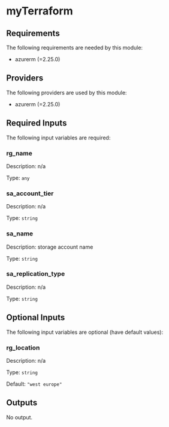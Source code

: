 # myTerraform

## Requirements

The following requirements are needed by this module:

- azurerm (=2.25.0)

## Providers

The following providers are used by this module:

- azurerm (=2.25.0)

## Required Inputs

The following input variables are required:

### rg\_name

Description: n/a

Type: `any`

### sa\_account\_tier

Description: n/a

Type: `string`

### sa\_name

Description: storage account name

Type: `string`

### sa\_replication\_type

Description: n/a

Type: `string`

## Optional Inputs

The following input variables are optional (have default values):

### rg\_location

Description: n/a

Type: `string`

Default: `"west europe"`

## Outputs

No output.

